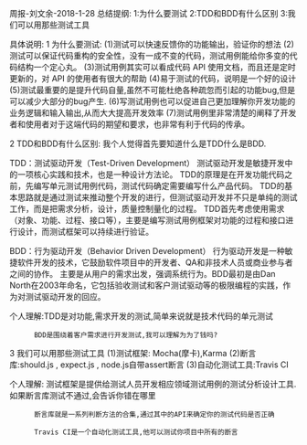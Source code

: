 周报-刘文余-2018-1-28
总结提纲:
1:为什么要测试
2:TDD和BDD有什么区别
3:我们可以用那些测试工具


具体说明:
1 为什么要测试:
    (1)测试可以快速反馈你的功能输出，验证你的想法
    (2)测试可以保证代码重构的安全性，没有一成不变的代码，测试用例能给你多变的代码结构一个定心丸。
    (3)测试用例其实可以看成代码 API 使用文档，而且还是定时更新的，对 API 的使用者有很大的帮助
    (4)易于测试的代码，说明是一个好的设计
    (5)测试最重要的是提升代码自量,虽然不可能杜绝各种疏忽而引起的功能bug,但是可以减少大部分的bug产生.
    (6)写测试用例也可以促进自己更加理解你开发功能的业务逻辑和输入输出,从而大大提高开发效率
    (7)测试用例里非常清楚的阐释了开发者和使用者对于这端代码的期望和要求，也非常有利于代码的传承。

2 TDD和BDD有什么区别:
  我个人觉得首先要知道什么是TDD什么是BDD.

  TDD：测试驱动开发（Test-Driven Development）
  测试驱动开发是敏捷开发中的一项核心实践和技术，也是一种设计方法论。
  TDD的原理是在开发功能代码之前，先编写单元测试用例代码，测试代码确定需要编写什么产品代码。
  TDD的基本思路就是通过测试来推动整个开发的进行，但测试驱动开发并不只是单纯的测试工作，而是把需求分析，设计，质量控制量化的过程。
  TDD首先考虑使用需求（对象、功能、过程、接口等），主要是编写测试用例框架对功能的过程和接口进行设计，而测试框架可以持续进行验证。

  BDD：行为驱动开发（Behavior Driven Development）
  行为驱动开发是一种敏捷软件开发的技术，它鼓励软件项目中的开发者、QA和非技术人员或商业参与者之间的协作。
  主要是从用户的需求出发，强调系统行为。BDD最初是由Dan North在2003年命名，它包括验收测试和客户测试驱动等的极限编程的实践，作为对测试驱动开发的回应。

  个人理解:TDD是对功能,需求开发的测试,简单来说就是技术代码的单元测试

          BDD是围绕着客户需求进行开发测试,我可以理解为为了钱吗?

3 我们可以用那些测试工具
  (1)测试框架: Mocha(摩卡),Karma
  (2)断言库:should.js , expect.js , node.js自带assert断言
  (3)自动化测试工具:Travis CI

  个人理解: 测试框架是提供给测试人员开发相应领域测试用例的测试分析设计工具.如果断言库测试不通过,会告诉你错在哪里

          断言库就是一系列判断方法的合集,通过其中的API来确定你的测试代码是否正确

          Travis CI是一个自动化测试工具,他可以测试你项目中所有的断言


